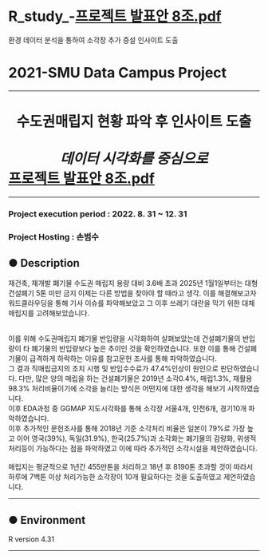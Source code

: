 # R_study_-[프로젝트 발표안 8조.pdf](https://github.com/beomsuson/R_study_-/files/11144190/8.pdf)
환경 데이터 분석을 통하여 소각장 추가 증설 인사이트 도출  
# 2021-SMU Data Campus Project

---
# <center>수도권매립지 현황 파악 후 인사이트 도출<br><br> *데이터 시각화를 중심으로*</center> [프로젝트 발표안 8조.pdf](https://github.com/beomsuson/R_study_-/files/11144190/8.pdf)
---
### Project execution period : 2022. 8. 31 ~ 12. 31
### Project Hosting : 손범수


## ● Description

재건축, 재개발 폐기물 수도권 매립지 용량 대비 3.6배 초과 2025년 1월1일부터는 대형 건설폐기 5톤 미만 금지 이제는 다른 방법을 찾아야 할 때라고 생각. 
이를 해결해보고자 워드클라우딩을 통해 기사 이슈를 파악해보았고 그 이후 쓰레기 대란을 막기 위한 대체매립지를 고려해보았습니다.<br><br>

이를 위해 수도권매립지 폐기물 반입량을 시각화하여 살펴보았는데 건설폐기물의 반입량이 타 폐기물의 반입량보다 높은 추이인 것을 확인하였습니다. 또한 이를 통해 건설폐기물이 급격하게 하락하는 이유를 참고문헌 조사를 통해 파악하였습니다.<br>
그 결과 직매립금지의 조치 시행 및 반입수수료가 47.4%인상이 원인으로 판단하였습니다. 다만, 많은 양의 매립을 하는 건설폐기물은 2019년 소각0.4%, 매립1.3%, 재활용98.3% 처리비율이기에 소각을 늘리는 방식은 어떤지에 대한 생각을 해보기 시작하였습니다. <br>
이후 EDA과정 중 GGMAP 지도시각화를 통해 소각장 서울4개, 인천6개, 경기10개 파악하였습니다. <br>
이후 추가적인 문헌조사를 통해 2018년 기준 소각처리 비율은 일본이 79%로 가장 높고 이어 영국(39%), 독일(31.9%), 한국(25.7%)과 소각화는 폐기물의 감량화, 위생적 처리등이 가능하다는 점을 파악하였고 이에 따라 추가적인 소각시설을 제안하였습니다.<br><br>
매립지는 평균적으로 1년간 455만톤을 처리하고 18년 후 8190톤 초과할 것이 따라서 하루에 7백톤 이상 처리가능한 소각장이 10개 필요하다는 것을 도출하였고 제언하였습니다.

---

## ● Environment

R version 4.31

---

